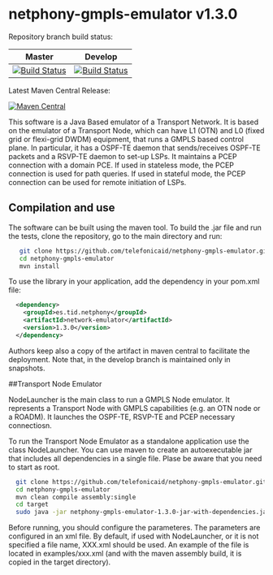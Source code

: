 netphony-gmpls-emulator v1.3.0
===================
Repository branch build status:

| **Master**  | **Develop**   |
|:---:|:---:|
| [![Build Status](https://travis-ci.org/telefonicaid/netphony-gmpls-emulator.svg?branch=master)](https://travis-ci.org/telefonicaid/netphony-gmpls-emulator) | [![Build Status](https://travis-ci.org/telefonicaid/netphony-gmpls-emulator.svg?branch=develop)](https://travis-ci.org/telefonicaid/netphony-gmpls-emulator) |

Latest Maven Central Release: 

[![Maven Central](https://maven-badges.herokuapp.com/maven-central/es.tid.netphony/gmpls-emulator/badge.svg?style=flat-square)](https://maven-badges.herokuapp.com/maven-central/es.tid.netphony/gmpls-emulator/)

This software is a Java Based emulator of a Transport Network. It is based on the emulator of a Transport Node, which can have L1 (OTN) and L0 (fixed grid or flexi-grid DWDM) equipment, that runs a GMPLS based control plane. In particular, it has a OSPF-TE daemon that sends/receives OSPF-TE packets and a RSVP-TE daemon to set-up LSPs. It maintains a PCEP connection with a domain PCE. If used in stateless mode, the PCEP connection is used for path queries. If used in stateful mode, the PCEP connection can be used for remote initiation of LSPs.

## Compilation and use

The software can be built using the maven tool. 
To build the .jar file and run the tests, clone the repository, go to the main directory and run:
 ```bash
    git clone https://github.com/telefonicaid/netphony-gmpls-emulator.git
    cd netphony-gmpls-emulator
    mvn install
 ```
 To use the library in your application, add the dependency in your pom.xml file:
  ```xml
    <dependency>
      <groupId>es.tid.netphony</groupId>
      <artifactId>network-emulator</artifactId>
      <version>1.3.0</version>
    </dependency>
 ```
  Authors keep also a copy of the artifact in maven central to facilitate the deployment. 
  Note that, in the develop branch is maintained only in snapshots.
  
##Transport Node Emulator

NodeLauncher is the main class to run a GMPLS Node emulator. It represents a Transport Node with GMPLS capabilities (e.g. an OTN node or a ROADM). It launches the OSPF-TE, RSVP-TE and PCEP necessary connectiosn. 

To run the Transport Node Emulator as a standalone application use the class NodeLauncher. You can use maven to create an autoexecutable jar that includes all dependencies in a single file. Plase be aware that you need to start as root.
  ```bash
    git clone https://github.com/telefonicaid/netphony-gmpls-emulator.git
    cd netphony-gmpls-emulator
    mvn clean compile assembly:single
    cd target
    sudo java -jar netphony-gmpls-emulator-1.3.0-jar-with-dependencies.jar 
 ```
 
 Before running, you should configure the parameteres. The parameters are configured in an xml file. By default, if used with NodeLauncher, or it is not specified a file name, XXX.xml should be used. An example of the file is located in examples/xxx.xml (and with the maven assembly build, it is copied in the target directory).

